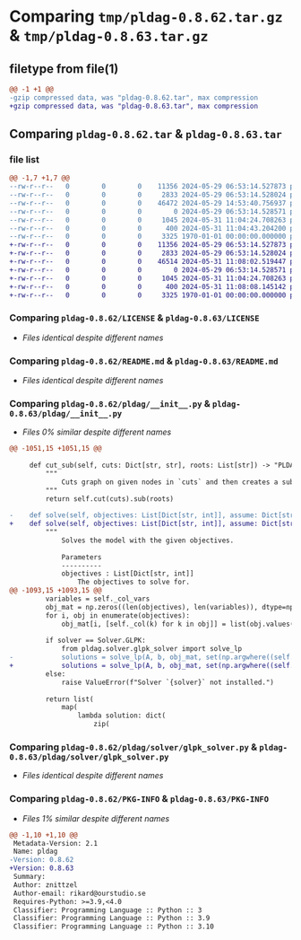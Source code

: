 # Comparing `tmp/pldag-0.8.62.tar.gz` & `tmp/pldag-0.8.63.tar.gz`

## filetype from file(1)

```diff
@@ -1 +1 @@
-gzip compressed data, was "pldag-0.8.62.tar", max compression
+gzip compressed data, was "pldag-0.8.63.tar", max compression
```

## Comparing `pldag-0.8.62.tar` & `pldag-0.8.63.tar`

### file list

```diff
@@ -1,7 +1,7 @@
--rw-r--r--   0        0        0    11356 2024-05-29 06:53:14.527873 pldag-0.8.62/LICENSE
--rw-r--r--   0        0        0     2833 2024-05-29 06:53:14.528024 pldag-0.8.62/README.md
--rw-r--r--   0        0        0    46472 2024-05-29 14:53:40.756937 pldag-0.8.62/pldag/__init__.py
--rw-r--r--   0        0        0        0 2024-05-29 06:53:14.528571 pldag-0.8.62/pldag/solver/__init__.py
--rw-r--r--   0        0        0     1045 2024-05-31 11:04:24.708263 pldag-0.8.62/pldag/solver/glpk_solver.py
--rw-r--r--   0        0        0      400 2024-05-31 11:04:43.204200 pldag-0.8.62/pyproject.toml
--rw-r--r--   0        0        0     3325 1970-01-01 00:00:00.000000 pldag-0.8.62/PKG-INFO
+-rw-r--r--   0        0        0    11356 2024-05-29 06:53:14.527873 pldag-0.8.63/LICENSE
+-rw-r--r--   0        0        0     2833 2024-05-29 06:53:14.528024 pldag-0.8.63/README.md
+-rw-r--r--   0        0        0    46514 2024-05-31 11:08:02.519447 pldag-0.8.63/pldag/__init__.py
+-rw-r--r--   0        0        0        0 2024-05-29 06:53:14.528571 pldag-0.8.63/pldag/solver/__init__.py
+-rw-r--r--   0        0        0     1045 2024-05-31 11:04:24.708263 pldag-0.8.63/pldag/solver/glpk_solver.py
+-rw-r--r--   0        0        0      400 2024-05-31 11:08:08.145142 pldag-0.8.63/pyproject.toml
+-rw-r--r--   0        0        0     3325 1970-01-01 00:00:00.000000 pldag-0.8.63/PKG-INFO
```

### Comparing `pldag-0.8.62/LICENSE` & `pldag-0.8.63/LICENSE`

 * *Files identical despite different names*

### Comparing `pldag-0.8.62/README.md` & `pldag-0.8.63/README.md`

 * *Files identical despite different names*

### Comparing `pldag-0.8.62/pldag/__init__.py` & `pldag-0.8.63/pldag/__init__.py`

 * *Files 0% similar despite different names*

```diff
@@ -1051,15 +1051,15 @@
     
     def cut_sub(self, cuts: Dict[str, str], roots: List[str]) -> "PLDAG":
         """
             Cuts graph on given nodes in `cuts` and then creates a sub graph from the given root IDs.
         """
         return self.cut(cuts).sub(roots)
     
-    def solve(self, objectives: List[Dict[str, int]], assume: Dict[str, complex], solver: Solver, double_bind_constraints: bool = True) -> List[Dict[str, complex]]:
+    def solve(self, objectives: List[Dict[str, int]], assume: Dict[str, complex], solver: Solver, double_bind_constraints: bool = True, minimize: bool = True) -> List[Dict[str, complex]]:
         """
             Solves the model with the given objectives.
 
             Parameters
             ----------
             objectives : List[Dict[str, int]]
                 The objectives to solve for.
@@ -1093,15 +1093,15 @@
         variables = self._col_vars
         obj_mat = np.zeros((len(objectives), len(variables)), dtype=np.int64)
         for i, obj in enumerate(objectives):
             obj_mat[i, [self._col(k) for k in obj]] = list(obj.values())
 
         if solver == Solver.GLPK:
             from pldag.solver.glpk_solver import solve_lp
-            solutions = solve_lp(A, b, obj_mat, set(np.argwhere((self._dvec.real != 0) | (self._dvec.imag != 1)).T[0].tolist()))
+            solutions = solve_lp(A, b, obj_mat, set(np.argwhere((self._dvec.real != 0) | (self._dvec.imag != 1)).T[0].tolist()), minimize=minimize)
         else:
             raise ValueError(f"Solver `{solver}` not installed.")
         
         return list(
             map(
                 lambda solution: dict(
                     zip(
```

### Comparing `pldag-0.8.62/pldag/solver/glpk_solver.py` & `pldag-0.8.63/pldag/solver/glpk_solver.py`

 * *Files identical despite different names*

### Comparing `pldag-0.8.62/PKG-INFO` & `pldag-0.8.63/PKG-INFO`

 * *Files 1% similar despite different names*

```diff
@@ -1,10 +1,10 @@
 Metadata-Version: 2.1
 Name: pldag
-Version: 0.8.62
+Version: 0.8.63
 Summary: 
 Author: znittzel
 Author-email: rikard@ourstudio.se
 Requires-Python: >=3.9,<4.0
 Classifier: Programming Language :: Python :: 3
 Classifier: Programming Language :: Python :: 3.9
 Classifier: Programming Language :: Python :: 3.10
```

